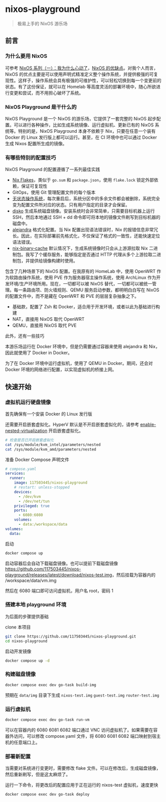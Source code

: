 # nixos-playground

> 极易上手的 NixOS 游乐场

## 前言

### 为什么要用 NixOS

可参考 [NixOS 系列（一）：我为什么心动了](https://lantian.pub/article/modify-website/nixos-why.lantian/)，[NixOS 的优缺点](https://nixos-and-flakes.thiscute.world/zh/introduction/advantages-and-disadvantages)。对我个人而言，NixOS 的优点主要是可以使用声明式精准定义整个操作系统，并提供极强的可复现性。这样子，操作系统会具有极强的可维护性，可以轻松切换到每一个变更前的状态。有了这份保证，就可以在 Homelab 等高度灵活的部署环境中，随心所欲进行变更和尝试，而不用担心破坏了系统。

### NixOS Playground 是干什么的

NixOS Playground 是一个 NixOS 的游乐场，它提供了一套完整的 NixOS 起步配置。可以进行各种操作，比如生成系统镜像、运行虚拟机、更新已有的 NixOS 系统等。特别的是，NixOS Playground 本身不依赖于 Nix，只要在任意一个装有 Docker 的 Linux 发行版上都可以运行。甚至，在 CI 环境中也可以通过 Docker 生成 Nixos 配置所生成的镜像。

### 有哪些特别的配置技巧

NixOS Playground 的配置遵循了一系列最佳实践

- [Nix Flakes](https://nixos.wiki/wiki/Flakes)，类似于 `go.sum` 和 `package.json`，使用 `flake.lock` 锁定外部依赖，保证可复现性
- GitOps，使用 Git 管理配置文件的每个版本
- [无状态操作系统](https://lantian.pub/article/modify-computer/nixos-impermanence.lantian/)，每次重启后，系统分区中的多余文件都会被删除，系统完全变为配置文件所对应的状态。只有用户指定的目录才会保留。
- [disko](https://github.com/nix-community/disko) 生成系统磁盘镜像。安装系统时会非常简单，只需要目标机器上运行 SSH，然后本地通过 SSH + dd 命令即可将本地的镜像文件刷写到目标机器的磁盘中。
- [alejandra](https://github.com/kamadorueda/alejandra) 格式化配置。当 Nix 配置出现语法错误时，Nix 的报错信息非常冗长。因此，在实际部署前先格式化，不仅保证了格式的一致性，还能快速定位语法错误。
- [nix-binary-cache](https://github.com/117503445/nix-binary-cache) 默认情况下，生成系统镜像时只会从上游源拉取 Nix 二进制包。我写了个缓存服务，能够指定是否通过 HTTP 代理从多个上游拉取二进制包，并提供给镜像构建时使用。

包含了几种场景下的 NixOS 配置。在我原有的 HomeLab 中，使用 OpenWRT 作为软路由操作系统，使用 PVE 作为服务器宿主操作系统，使用 ArchLinux 作为开发环境/生产环境所用。现在，一切都可以被 NixOS 替代，一切都可以被统一管理。每一条路由项、防火墙规则、QEMU 服务启动参数，都明明白白写在 NixOS 的配置文件中，而不是藏在 OpenWRT 和 PVE 的层层复杂抽象之下。

- 基础款，配置了 Zsh 和 Docker，适合用于开发环境，或者以此为基础进行构建
- NAT，直接用 NixOS 取代 OpenWRT
- QEMU，直接用 NixOS 取代 PVE

此外，还有一些技巧

本游乐场运行在 Docker 环境中，但是仍需要通过容器来使用 alejandra 和 Nix，因此就使用了 Docker in Docker。

为了在 Docker 环境中运行虚拟机，使用了 QEMU in Docker。期间，还会对 Docker 环境的网络进行配置，以实现虚拟机的桥接上网。

## 快速开始

### 虚拟机运行硬盘镜像

首先确保有一个安装 Docker 的 Linux 发行版

还需要开启嵌套虚拟化。HyperV 默认是不开启嵌套虚拟化的，请参考 [enable-nested-virtualization](https://learn.microsoft.com/zh-cn/virtualization/hyper-v-on-windows/user-guide/enable-nested-virtualization) 开启嵌套虚拟化。

```sh
# 检查是否已开启嵌套虚拟化
cat /sys/module/kvm_intel/parameters/nested
cat /sys/module/kvm_amd/parameters/nested
```

准备 Docker Compose 声明文件

```yaml
# compose.yaml
services:
  runner:
    image: 117503445/nixos-playground
    # restart: unless-stopped
    devices:
      - /dev/kvm
      - /dev/net/tun
    privileged: true
    ports:
      - 6080:6080
    volumes:
      - data:/workspace/data
volumes:
  data:
```

启动

```sh
docker compose up
```

启动容器后会自动下载磁盘镜像。也可以提前下载磁盘镜像 <https://github.com/117503445/nixos-playground/releases/latest/download/nixos-test.img>，然后挂载为容器内的 /workspace/data/vm.img

然后在 6080 端口即可访问虚拟机，用户名 root，密码 1

### 搭建本地 playground 环境

为后面的步骤提供基础

clone 本项目

```sh
git clone https://github.com/117503445/nixos-playground.git
cd nixos-playground
```

启动开发镜像

```sh
docker compose up -d
```

### 构建磁盘镜像

```sh
docker compose exec dev go-task build-img
```

预期在 `data/img` 目录下生成 `nixos-test.img` `guest-test.img` `router-test.img`

### 运行虚拟机

```sh
docker compose exec dev go-task run-vm
```

可以在容器内的 6080 6081 6082 端口通过 VNC 访问虚拟机了。如果需要在容器外访问，可以修改 compose.yaml 文件，将 6080 6081 6082 端口映射到宿主机的任意端口上。

### 部署新配置

当需要对系统进行变更时，需要修改 flake 文件。可以在修改后，生成磁盘镜像，然后重新刷写，但是这太麻烦了。

运行一下命令，将更改后的配置应用于正在运行的 nixos-test 虚拟机，速度更快

```sh
docker compose exec dev go-task deploy
```

